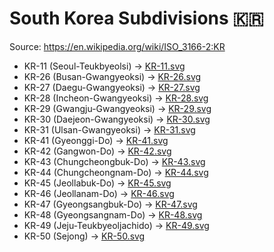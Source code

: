 # South Korea Subdivisions 🇰🇷

Source: https://en.wikipedia.org/wiki/ISO_3166-2:KR

* KR-11 (Seoul-Teukbyeolsi) -> [KR-11.svg](https://github.com/amckenna41/iso3166-flag-icons/blob/main/iso3166-2-icons/KR/KR-11.svg)
* KR-26 (Busan-Gwangyeoksi) -> [KR-26.svg](https://github.com/amckenna41/iso3166-flag-icons/blob/main/iso3166-2-icons/KR/KR-26.svg)
* KR-27 (Daegu-Gwangyeoksi) -> [KR-27.svg](https://github.com/amckenna41/iso3166-flag-icons/blob/main/iso3166-2-icons/KR/KR-27.svg)
* KR-28 (Incheon-Gwangyeoksi) -> [KR-28.svg](https://github.com/amckenna41/iso3166-flag-icons/blob/main/iso3166-2-icons/KR/KR-28.svg)
* KR-29 (Gwangju-Gwangyeoksi) -> [KR-29.svg](https://github.com/amckenna41/iso3166-flag-icons/blob/main/iso3166-2-icons/KR/KR-29.svg)
* KR-30 (Daejeon-Gwangyeoksi) -> [KR-30.svg](https://github.com/amckenna41/iso3166-flag-icons/blob/main/iso3166-2-icons/KR/KR-30.svg)
* KR-31 (Ulsan-Gwangyeoksi) -> [KR-31.svg](https://github.com/amckenna41/iso3166-flag-icons/blob/main/iso3166-2-icons/KR/KR-31.svg)
* KR-41 (Gyeonggi-Do) -> [KR-41.svg](https://github.com/amckenna41/iso3166-flag-icons/blob/main/iso3166-2-icons/KR/KR-41.svg)
* KR-42 (Gangwon-Do) -> [KR-42.svg](https://github.com/amckenna41/iso3166-flag-icons/blob/main/iso3166-2-icons/KR/KR-42.svg)
* KR-43 (Chungcheongbuk-Do) -> [KR-43.svg](https://github.com/amckenna41/iso3166-flag-icons/blob/main/iso3166-2-icons/KR/KR-43.svg)
* KR-44 (Chungcheongnam-Do) -> [KR-44.svg](https://github.com/amckenna41/iso3166-flag-icons/blob/main/iso3166-2-icons/KR/KR-44.svg)
* KR-45 (Jeollabuk-Do) -> [KR-45.svg](https://github.com/amckenna41/iso3166-flag-icons/blob/main/iso3166-2-icons/KR/KR-45.svg)
* KR-46 (Jeollanam-Do) -> [KR-46.svg](https://github.com/amckenna41/iso3166-flag-icons/blob/main/iso3166-2-icons/KR/KR-46.svg)
* KR-47 (Gyeongsangbuk-Do) -> [KR-47.svg](https://github.com/amckenna41/iso3166-flag-icons/blob/main/iso3166-2-icons/KR/KR-47.svg)
* KR-48 (Gyeongsangnam-Do) -> [KR-48.svg](https://github.com/amckenna41/iso3166-flag-icons/blob/main/iso3166-2-icons/KR/KR-48.svg)
* KR-49 (Jeju-Teukbyeoljachido) -> [KR-49.svg](https://github.com/amckenna41/iso3166-flag-icons/blob/main/iso3166-2-icons/KR/KR-49.svg)
* KR-50 (Sejong) -> [KR-50.svg](https://github.com/amckenna41/iso3166-flag-icons/blob/main/iso3166-2-icons/KR/KR-50.svg)

